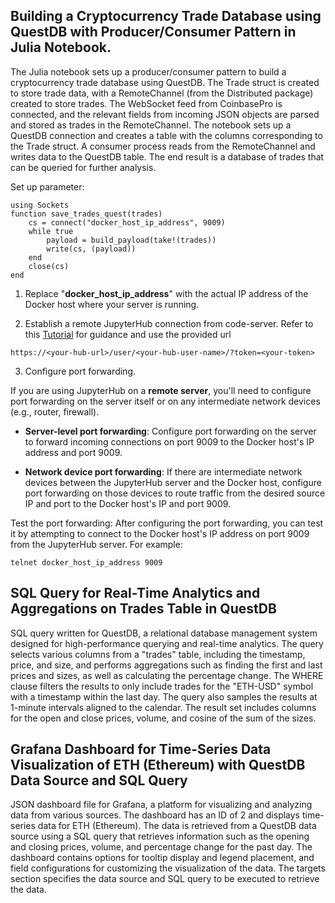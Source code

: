 ## Building a Cryptocurrency Trade Database using QuestDB with Producer/Consumer Pattern in Julia Notebook.
The Julia notebook sets up a producer/consumer pattern to build a cryptocurrency trade database using QuestDB. The Trade struct is created to store trade data, with a RemoteChannel (from the Distributed package) created to store trades. The WebSocket feed from CoinbasePro is connected, and the relevant fields from incoming JSON objects are parsed and stored as trades in the RemoteChannel. The notebook sets up a QuestDB connection and creates a table with the columns corresponding to the Trade struct. A consumer process reads from the RemoteChannel and writes data to the QuestDB table. The end result is a database of trades that can be queried for further analysis.

Set up parameter:


```
using Sockets
function save_trades_quest(trades)
    cs = connect("docker_host_ip_address", 9009)
    while true
        payload = build_payload(take!(trades))
        write(cs, (payload))
    end
    close(cs)
end
```

1. Replace "**docker_host_ip_address**" with the actual IP address of the Docker host where your server is running.

2. Establish a remote JupyterHub connection from code-server. Refer to this [Tutorial](https://blog.jupyter.org/connect-to-a-jupyterhub-from-visual-studio-code-ed7ed3a31bcb) for guidance and use the provided url

```
https://<your-hub-url>/user/<your-hub-user-name>/?token=<your-token>
```

3. Configure port forwarding.

 If you are using JupyterHub on a **remote server**, you'll need to configure port forwarding on the server itself or on any intermediate network devices (e.g., router, firewall).

- **Server-level port forwarding**: Configure port forwarding on the server to forward incoming connections on port 9009 to the Docker host's IP address and port 9009.

- **Network device port forwarding**: If there are intermediate network devices between the JupyterHub server and the Docker host, configure port forwarding on those devices to route traffic from the desired source IP and port to the Docker host's IP and port 9009.

Test the port forwarding: After configuring the port forwarding, you can test it by attempting to connect to the Docker host's IP address on port 9009 from the JupyterHub server. For example:

```
telnet docker_host_ip_address 9009

```




## SQL Query for Real-Time Analytics and Aggregations on Trades Table in QuestDB
SQL query written for QuestDB, a relational database management system designed for high-performance querying and real-time analytics. The query selects various columns from a "trades" table, including the timestamp, price, and size, and performs aggregations such as finding the first and last prices and sizes, as well as calculating the percentage change. The WHERE clause filters the results to only include trades for the "ETH-USD" symbol with a timestamp within the last day. The query also samples the results at 1-minute intervals aligned to the calendar. The result set includes columns for the open and close prices, volume, and cosine of the sum of the sizes.

## Grafana Dashboard for Time-Series Data Visualization of ETH (Ethereum) with QuestDB Data Source and SQL Query
JSON dashboard file for Grafana, a platform for visualizing and analyzing data from various sources. The dashboard has an ID of 2 and displays time-series data for ETH (Ethereum). The data is retrieved from a QuestDB data source using a SQL query that retrieves information such as the opening and closing prices, volume, and percentage change for the past day. The dashboard contains options for tooltip display and legend placement, and field configurations for customizing the visualization of the data. The targets section specifies the data source and SQL query to be executed to retrieve the data.
